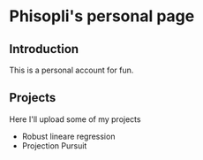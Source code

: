 # Phisopli's personal page

## Introduction
This is a personal account for fun.

## Projects
Here I'll upload some of my projects
- Robust lineare regression
- Projection Pursuit

